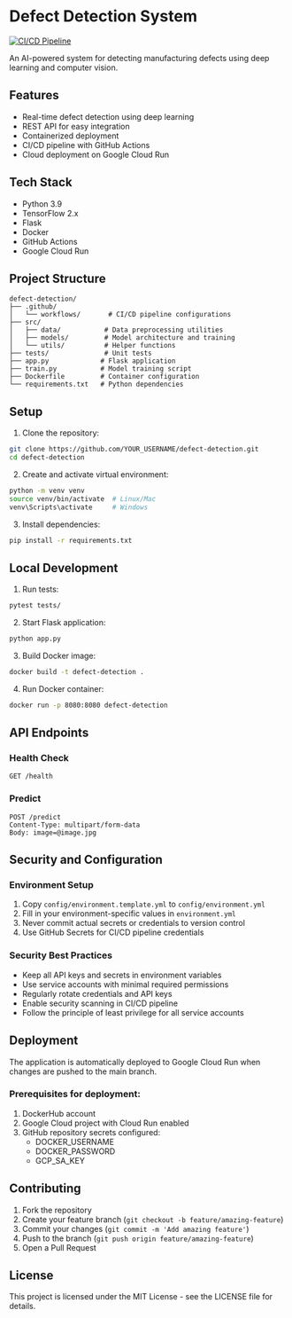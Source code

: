 # Defect Detection System

[![CI/CD Pipeline](https://github.com/om-369/defect-detection/actions/workflows/ci.yml/badge.svg)](https://github.com/om-369/defect-detection/actions/workflows/ci.yml)

An AI-powered system for detecting manufacturing defects using deep learning and computer vision.

## Features

- Real-time defect detection using deep learning
- REST API for easy integration
- Containerized deployment
- CI/CD pipeline with GitHub Actions
- Cloud deployment on Google Cloud Run

## Tech Stack

- Python 3.9
- TensorFlow 2.x
- Flask
- Docker
- GitHub Actions
- Google Cloud Run

## Project Structure

```
defect-detection/
├── .github/
│   └── workflows/       # CI/CD pipeline configurations
├── src/
│   ├── data/           # Data preprocessing utilities
│   ├── models/         # Model architecture and training
│   └── utils/          # Helper functions
├── tests/              # Unit tests
├── app.py             # Flask application
├── train.py           # Model training script
├── Dockerfile         # Container configuration
└── requirements.txt   # Python dependencies
```

## Setup

1. Clone the repository:
```bash
git clone https://github.com/YOUR_USERNAME/defect-detection.git
cd defect-detection
```

2. Create and activate virtual environment:
```bash
python -m venv venv
source venv/bin/activate  # Linux/Mac
venv\Scripts\activate     # Windows
```

3. Install dependencies:
```bash
pip install -r requirements.txt
```

## Local Development

1. Run tests:
```bash
pytest tests/
```

2. Start Flask application:
```bash
python app.py
```

3. Build Docker image:
```bash
docker build -t defect-detection .
```

4. Run Docker container:
```bash
docker run -p 8080:8080 defect-detection
```

## API Endpoints

### Health Check
```
GET /health
```

### Predict
```
POST /predict
Content-Type: multipart/form-data
Body: image=@image.jpg
```

## Security and Configuration

### Environment Setup
1. Copy `config/environment.template.yml` to `config/environment.yml`
2. Fill in your environment-specific values in `environment.yml`
3. Never commit actual secrets or credentials to version control
4. Use GitHub Secrets for CI/CD pipeline credentials

### Security Best Practices
- Keep all API keys and secrets in environment variables
- Use service accounts with minimal required permissions
- Regularly rotate credentials and API keys
- Enable security scanning in CI/CD pipeline
- Follow the principle of least privilege for all service accounts

## Deployment

The application is automatically deployed to Google Cloud Run when changes are pushed to the main branch.

### Prerequisites for deployment:
1. DockerHub account
2. Google Cloud project with Cloud Run enabled
3. GitHub repository secrets configured:
   - DOCKER_USERNAME
   - DOCKER_PASSWORD
   - GCP_SA_KEY

## Contributing

1. Fork the repository
2. Create your feature branch (`git checkout -b feature/amazing-feature`)
3. Commit your changes (`git commit -m 'Add amazing feature'`)
4. Push to the branch (`git push origin feature/amazing-feature`)
5. Open a Pull Request

## License

This project is licensed under the MIT License - see the LICENSE file for details.
